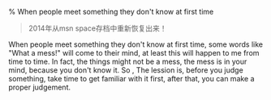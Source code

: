 % When people meet something they don't know at first time

> 2014年从msn space存档中重新恢复出来！

When people meet something they don't know at first time, some words like "What a mess!" will come to their mind, at least this will happen to me from time to time. In fact, the things might not be a mess, the mess is in your mind, because you don't know it. So , The lession is, before you judge something, take time to get familiar with it first, after that, you can make a proper judgement.